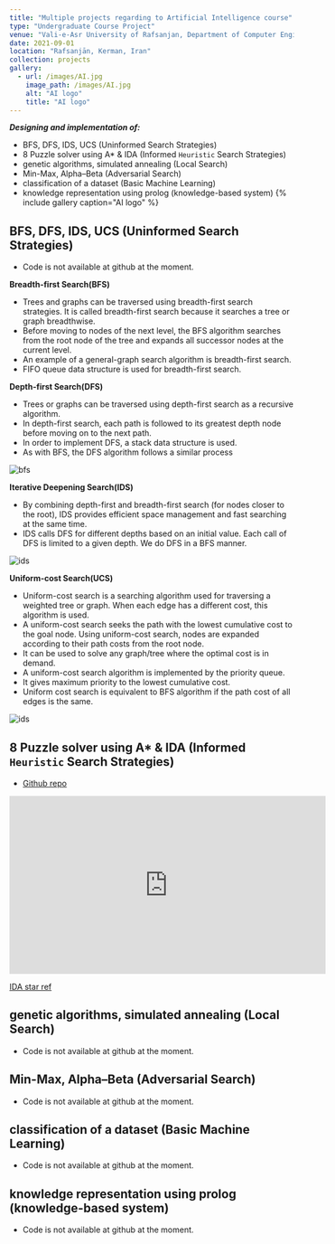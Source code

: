 ```yaml
---
title: "Multiple projects regarding to Artificial Intelligence course"
type: "Undergraduate Course Project"
venue: "Vali-e-Asr University of Rafsanjan, Department of Computer Engineering"
date: 2021-09-01
location: "Rafsanjān, Kerman, Iran"
collection: projects
gallery:
  - url: /images/AI.jpg
    image_path: /images/AI.jpg
    alt: "AI logo"
    title: "AI logo"
---
```

***Designing and implementation of:***
- BFS, DFS, IDS, UCS (Uninformed Search Strategies)
- 8 Puzzle solver using A* & IDA (Informed `Heuristic` Search Strategies)
- genetic algorithms, simulated annealing (Local Search)
- Min-Max, Alpha–Beta (Adversarial Search)
- classification of a dataset (Basic Machine Learning)
- knowledge representation using prolog (knowledge-based system)
{% include gallery caption="AI logo" %}

## BFS, DFS, IDS, UCS (Uninformed Search Strategies)

- Code is not available at github at the moment.

**Breadth-first Search(BFS)**

- Trees and graphs can be traversed using breadth-first search strategies. It is called breadth-first search because it searches a tree or graph breadthwise.
- Before moving to nodes of the next level, the BFS algorithm searches from the root node of the tree and expands all successor nodes at the current level.
- An example of a general-graph search algorithm is breadth-first search.
- FIFO queue data structure is used for breadth-first search.

**Depth-first Search(DFS)**

- Trees or graphs can be traversed using depth-first search as a recursive algorithm.
- In depth-first search, each path is followed to its greatest depth node before moving on to the next path.
- In order to implement DFS, a stack data structure is used.
- As with BFS, the DFS algorithm follows a similar process

![bfs](/images/DFS%26bfs.jpg)

**Iterative Deepening Search(IDS)**

- By combining depth-first and breadth-first search (for nodes closer to the root), IDS provides efficient space management and fast searching at the same time.
- IDS calls DFS for different depths based on an initial value. Each call of DFS is limited to a given depth. We do DFS in a BFS manner.

![ids](/images/ids.jpg)

**Uniform-cost Search(UCS)**

- Uniform-cost search is a searching algorithm used for traversing a weighted tree or graph. When each edge has a different cost, this algorithm is used.
- A uniform-cost search seeks the path with the lowest cumulative cost to the goal node. Using uniform-cost search, nodes are expanded according to their path costs from the root node.
- It can be used to solve any graph/tree where the optimal cost is in demand.
- A uniform-cost search algorithm is implemented by the priority queue.
- It gives maximum priority to the lowest cumulative cost.
- Uniform cost search is equivalent to BFS algorithm if the path cost of all edges is the same.

![ids](/images/uniform-cost-search-algorithm.png)

## 8 Puzzle solver using A* & IDA (Informed `Heuristic` Search Strategies)

- [Github repo](https://github.com/benymaxparsa/8-Puzzle-Solver-AStar-IDA)

<iframe width="560" height="315" src="https://www.youtube.com/embed/ySN5Wnu88nE" title="YouTube video player" frameborder="0" allow="accelerometer; autoplay; clipboard-write; encrypted-media; gyroscope; picture-in-picture" allowfullscreen></iframe>

[IDA star ref](https://en.wikipedia.org/wiki/Iterative_deepening_A*)

## genetic algorithms, simulated annealing (Local Search)

- Code is not available at github at the moment.

## Min-Max, Alpha–Beta (Adversarial Search)

- Code is not available at github at the moment.

## classification of a dataset (Basic Machine Learning)

- Code is not available at github at the moment.

## knowledge representation using prolog (knowledge-based system)

- Code is not available at github at the moment.
